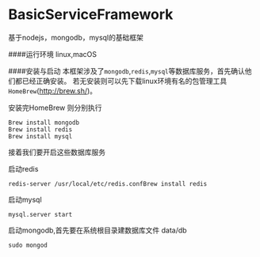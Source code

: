 # BasicServiceFramework
基于nodejs，mongodb，mysql的基础框架

####运行环境
linux,macOS

####安装与启动
本框架涉及了`mongodb`,`redis`,`mysql`等数据库服务，首先确认他们都已经正确安装。
若无安装则可以先下载linux环境有名的包管理工具`HomeBrew`(http://brew.sh/)。


安装完HomeBrew
则分别执行

```
Brew install mongodb
Brew install redis
Brew install mysql
```

接着我们要开启这些数据库服务


启动redis
```
redis-server /usr/local/etc/redis.confBrew install redis
```


启动mysql
```
mysql.server start
```


启动mongodb,首先要在系统根目录建数据库文件 data/db
```
sudo mongod
```


